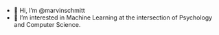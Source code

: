 - 👋 Hi, I’m @marvinschmitt
- 👀 I’m interested in Machine Learning at the intersection of Psychology and Computer Science.

<!---
marvinschmitt/marvinschmitt is a ✨ special ✨ repository because its `README.md` (this file) appears on your GitHub profile.
You can click the Preview link to take a look at your changes.
--->
